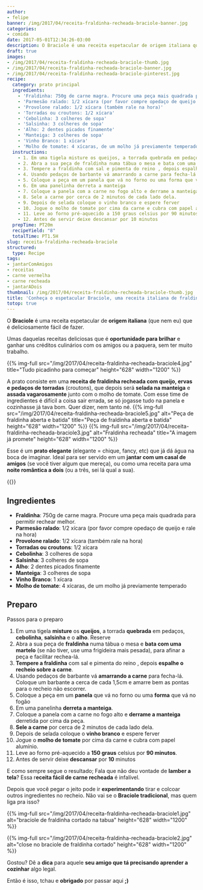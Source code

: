 ```yaml
---
author:
- felipe
banner: /img/2017/04/receita-fraldinha-recheada-braciole-banner.jpg
categories:
- comida
date: 2017-05-01T12:34:26-03:00
description: O Braciole é uma receita espetacular de origem italiana que é deliciosamente fácil de fazer. Umas daquelas receitas deliciosas que é oportunidade para brilhar e ganhar uns créditos culinários com os amigos ou a paquera, sem ter muito trabalho.
draft: true
images:
- /img/2017/04/receita-fraldinha-recheada-braciole-thumb.jpg
- /img/2017/04/receita-fraldinha-recheada-braciole-banner.jpg
- /img/2017/04/receita-fraldinha-recheada-braciole-pinterest.jpg
recipe:
  category: prato principal
  ingredients:
    - 'Fraldinha: 750g de carne magra. Procure uma peça mais quadrada para permitir rechear melhor.'
    - 'Parmesão ralado: 1/2 xícara (por favor compre opedaço de queijo e rale na hora)'
    - 'Provolone ralado: 1/2 xícara (também rale na hora)'
    - 'Torradas ou croutons: 1/2 xícara'
    - 'Cebolinha: 3 colheres de sopa'
    - 'Salsinha: 3 colheres de sopa'
    - 'Alho: 2 dentes picados finamente'
    - 'Manteiga: 3 colheres de sopa'
    - 'Vinho Branco: 1 xícara'
    - 'Molho de tomate: 4 xícaras, de um molho já previamente temperado'
  instructions:
    - 1. Em uma tigela misture os queijos, a torrada quebrada em pedaços, cebolinha, salsinha e o alho. Reserve
    - 2. Abra a sua peça de fraldinha numa tábua o mesa e bata com uma martelo (se não tiver, use uma frigideira mais pesada), para afinar a peça e facilitar rechea-lá.
    - 3. Tempere a fraldinha com sal e pimenta do reino , depois espalhe o recheio sobre a carne.
    - 4. Usando pedaços de barbante vá amarrando a carne para fecha-lá. Coloque um barbante a cerca de cada 1,5cm e amarre bem as pontas para o recheio não escorrer.
    - 5. Coloque a peça em um panela que vá no forno ou uma forma que vá no fogão
    - 6. Em uma panelinha derreta a manteiga
    - 7. Coloque a panela com a carne no fogo alto e derrame a manteiga derretida por cima da peça.
    - 8. Sele a carne por cerca de 2 minutos de cada lado dela.
    - 9. Depois de selada coloque o vinho branco e espere ferver
    - 10. Jogue o molho de tomate por cima da carne e cubra com papel alumínio.
    - 11. Leve ao forno pré-aquecido a 150 graus celsius por 90 minutos.
    - 12. Antes de servir deixe descansar por 10 minutos
  prepTime: PT20m
  recipeYield: "8"
  totalTime: PT1.5H
slug: receita-fraldinha-recheada-braciole
structured:
  type: Recipe
tags:
- jantarComAmigos
- receitas
- carne vermelha
- carne recheada
- jantarADois
thumbnail: /img/2017/04/receita-fraldinha-recheada-braciole-thumb.jpg
title: 'Conheça o espetacular Braciole, uma receita italiana de fraldinha recheada com tudo de bom'
totop: true
---
```


O **Braciole** é uma receita espetacular de **origem italiana** (que nem eu) que é deliciosamente fácil de fazer.

Umas daquelas receitas deliciosas que é **oportunidade para brilhar** e ganhar uns créditos culinários com os amigos ou a paquera, sem ter muito trabalho.

{{% img-full src="/img/2017/04/receita-fraldinha-recheada-braciole4.jpg" title="Tudo picadinho para começar"  height="628" width="1200" %}}

A prato consiste em uma **receita de fraldinha recheada com queijo, ervas e pedaços de torradas** (croutons), que depois será **selada na manteiga** e **assada vagarosamente** junto com o molho de tomate. Com esse time de ingredientes é difícil a coisa sair errada, se só jogasse tudo na panela e cozinhasse já tava bom. Quer dizer, nem tanto né.
{{% img-full src="/img/2017/04/receita-fraldinha-recheada-braciole5.jpg" alt="Peça de fraldinha aberta e batida" title="Peça de fraldinha aberta e batida"  height="628" width="1200" %}}
{{% img-full src="/img/2017/04/receita-fraldinha-recheada-braciole3.jpg" alt="Fraldinha recheada" title="A imagem já promete" height="628" width="1200" %}}

Esse é um **prato elegante** (elegante = chique, fancy, etc) que já dá água na boca de imaginar. Ideal para ser servido em um **jantar com um casal de amigos** (se você tiver algum que mereça), ou como uma receita para uma **noite romântica a dois** (ou a três, sei lá qual a sua).

{{<recipe name="Braciole Assado" prep-time="25m" cook-time="90m" total-time="2h">}}

## Ingredientes

- **Fraldinha**: 750g de carne magra. Procure uma peça mais quadrada para permitir rechear melhor.
- **Parmesão ralado**: 1/2 xícara (por favor compre opedaço de queijo e rale na hora)
- **Provolone ralado**: 1/2 xícara (também rale na hora)
- **Torradas ou croutons**: 1/2 xícara
- **Cebolinha**: 3 colheres de sopa
- **Salsinha**: 3 colheres de sopa
- **Alho**: 2 dentes picados finamente
- **Manteiga**: 3 colheres de sopa
- **Vinho Branco**: 1 xícara
- **Molho de tomate**: 4 xícaras, de um molho já previamente temperado

## Preparo

Passos para o preparo

1. Em uma tigela **misture** os **queijos**, a torrada **quebrada** em pedaços, **cebolinha**, **salsinha** e o **alho**. Reserve
2. Abra a sua peça de **fraldinha** numa tábua o mesa e **bata com uma martelo** (se não tiver, use uma frigideira mais pesada), para afinar a peça e facilitar rechea-lá.
3. **Tempere a fraldinha** com sal e pimenta do reino , depois **espalhe o recheio sobre a carne**.
4. Usando pedaços de barbante vá **amarrando a carne** para fecha-lá. Coloque um barbante a cerca de cada 1,5cm e amarre bem as pontas para o recheio não escorrer.
5. Coloque a peça em um **panela** que vá no forno ou uma **forma** que vá no fogão
6. Em uma panelinha **derreta a manteiga**.
7. Coloque a panela com a carne no fogo alto e **derrame a manteiga** derretida por cima da peça.
8. **Sele a carne** por cerca de 2 minutos de cada lado dela.
9. Depois de selada coloque o **vinho branco** e espere ferver
10. Jogue o **molho de tomate** por cima da carne e cubra com papel alumínio.
11. Leve ao forno pré-aquecido a **150 graus** celsius por **90 minutos**.
12. Antes de servir deixe **descansar** por **10** minutos

E como sempre segue o resultado; Fala que não deu vontade de **lamber a tela**? Essa r**eceita fácil de carne recheada** é infalível.

Depois que você pegar o jeito pode ir **experimentando** tirar e colcoar outros ingredientes no recheio. Não vai se o **Braciole tradicional**, mas quem liga pra isso?

{{% img-full src="/img/2017/04/receita-fraldinha-recheada-braciole1.jpg" alt="braciole de fraldinha cortado na tabua"  height="628" width="1200" %}}

{{% img-full src="/img/2017/04/receita-fraldinha-recheada-braciole2.jpg" alt="close no braciole de fraldinha cortado"  height="628" width="1200" %}}

Gostou? Dê a **dica** para aquele **seu amigo que tá precisando aprender a cozinhar** algo legal.

Então é isso, tchau e **obrigado** por passar aqui **;)**
